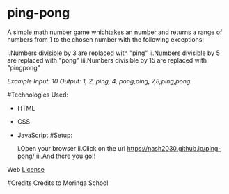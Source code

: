 # ping-pong
 A simple math number game whichtakes an number and returns a range of numbers from 1 to the chosen number with the following exceptions:

  i.Numbers divisible by 3 are replaced with "ping"
 ii.Numbers divisible by 5 are replaced with "pong"
iii.Numbers divisible by 15 are replaced with "pingpong"

 *Example Input: 10 Output: 1, 2, ping, 4, pong,ping, 7,8,ping,pong*


#Technologies Used:

 * HTML
 * CSS
 * JavaScript
#Setup:

   i.Open your browser
  ii.Click on the url https://nash2030.github.io/ping-pong/
 iii.And there you go!!

Web [License](https://en.wikipedia.org/wiki/MIT_License)

#Credits
 Credits to Moringa School
